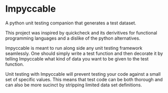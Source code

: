 Impyccable
==========

A python unit testing companion that generates a test dataset.

This project was inspired by quickcheck and its derivitives for functional 
programming languages and a dislike of the python alternatives.

Impyccable is meant to run along side any unit testing framework seamlessly.
One should simply write a test function and then decorate it by telling
Impyccable what kind of data you want to be given to the test function.

Unit testing with Impyccable will prevent testing your code against a small
set of specific values. This means that test code can be both thorough
and can also be more sucinct by stripping limited data set definitions.